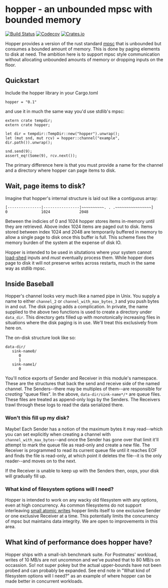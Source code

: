 # hopper - an unbounded mpsc with bounded memory

[![Build Status](https://travis-ci.org/postmates/hopper.svg?branch=master)](https://travis-ci.org/postmates/hopper) [![Codecov](https://img.shields.io/codecov/c/github/postmates/hopper.svg)](https://codecov.io/gh/postmates/hopper) [![Crates.io](https://img.shields.io/crates/v/hopper.svg)](https://crates.io/crates/hopper)

Hopper provides a version of the rust
standard [mpsc](https://doc.rust-lang.org/std/sync/mpsc/) that is unbounded but
consumes a bounded amount of memory. This is done by paging elements to disk at
need. The ambition here is to support mpsc style communication without
allocating unbounded amounts of memory or dropping inputs on the floor.

## Quickstart 

Include the hopper library in your Cargo.toml

`hopper = "0.1"` 

and use it in much the same way you'd use stdlib's mpsc:

```
extern crate tempdir;
extern crate hopper;

let dir = tempdir::TempDir::new("hopper").unwrap();
let (mut snd, mut rcv) = hopper::channel("example", dir.path()).unwrap();

snd.send(9);
assert_eq!(Some(9), rcv.next());
```

The primary difference here is that you must provide a name for the channel and
a directory where hopper can page items to disk. 

## Wait, page items to disk?

Imagine that hopper's internal structure is laid out like a contiguous array:

```
[---------------|----------------|~~~~~~~~~~. . .~~~~~~~~~~~~~~~~]
0               1024             2048
```

Between the indicies of 0 and 1024 hopper stores items in-memory until they are
retrieved. Above index 1024 items are paged out to disk. Items stored between
index 1024 and 2048 are temporarily buffered in memory to allow a single page to
disk once this buffer is full. This scheme fixes the memory burden of the system
at the expense of disk IO.
    
Hopper is intended to be used in situtations where your system
cannot [load-shed](http://ferd.ca/queues-don-t-fix-overload.html) inputs and
_must_ eventually process them. While hopper does page to disk it will not
preserve writes across restarts, much in the same way as stdlib mpsc.
    
## Inside Baseball

Hopper's channel looks very much like a named pipe in Unix. You supply a
name to either `channel_2` or `channel_with_max_bytes_3` and you push bytes
in and out. The disk paging adds a complication. In private, the name
supplied to the above two functions is used to create a directory under
`data_dir`. This directory gets filled up with monotonically increasing
files in situations where the disk paging is in use. We'll treat this
exclusively from here on.
    
The on-disk structure look like so:
    
```text
data-dir/
   sink-name0/
      0
      1
   sink-name1/
      0
```

You'll notice exports of Sender and Receiver in this module's
namespace. These are the structures that back the send and receive side of
the named channel. The Senders--there may be multiples of them--are
responsible for _creating_ "queue files". In the above,
`data-dir/sink-name*/*` are queue files. These files are treated as
append-only logs by the Senders. The Receivers trawl through these logs to
read the data serialized there.
    
### Won't this fill up my disk?

Maybe! Each Sender has a notion of the maximum bytes it may read--which you
can set explicitly when creating a channel with
`channel_with_max_bytes`--and once the Sender has gone over that limit it'll
attempt to mark the queue file as read-only and create a new file. The
Receiver is programmed to read its current queue file until it reaches EOF
and finds the file is read-only, at which point it deletes the file--it is
the only reader--and moves on to the next.
    
If the Receiver is unable to keep up with the Senders then, oops, your disk will
gradually fill up.

### What kind of filesystem options will I need?

Hopper is intended to work on any wacky old filesystem with any options,
even at high concurrency. As common filesystems do not support interleaving
[small atomic
    writes](https://stackoverflow.com/questions/32851672/is-overwriting-a-small-file-atomic-on-ext4)
hopper limits itself to one exclusive Sender or one exclusive Receiver at a
time. This potentially limits the concurrency of mpsc but maintains data
integrity. We are open to improvements in this area.

## What kind of performance does hopper have? 

Hopper ships with a small-ish benchmark suite. For Postmates' workload, writes
of 10 MB/s are not uncommon and we've pushed that to 80 MB/s on occassion. So!
not super pokey but the actual upper-bounds have not been probed and can
probably be expanded. See end note in "What kind of filesystem options will I
need?" as an example of where hopper can be made better in concurrent workloads.

